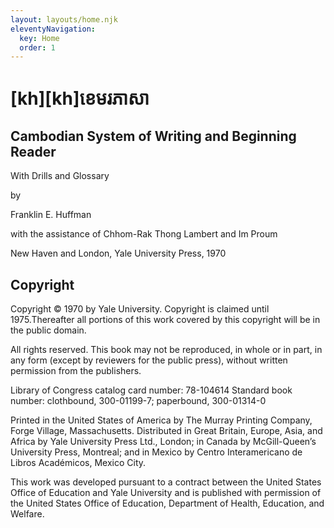 ```yaml
---
layout: layouts/home.njk
eleventyNavigation:
  key: Home
  order: 1
---
```



<h1 class="khmer">[kh][kh]ខេមរភាសា</h1>

## Cambodian System of Writing and Beginning Reader

With Drills and Glossary

by 

Franklin E. Huffman

with the assistance of
Chhom-Rak Thong Lambert and Im Proum

New Haven and London, Yale University Press, 1970

## Copyright 
Copyright © 1970 by Yale University. Copyright is claimed until 1975.Thereafter all portions of this work covered by this copyright will be in the public domain.

All rights reserved. This book may not be reproduced, in whole or in part, in any form (except by reviewers for the public press), without written permission from the publishers.

Library of Congress catalog card number: 78-104614
Standard book number: clothbound, 300-01199-7; paperbound, 300-01314-0

Printed in the United States of America by The Murray Printing Company, Forge Village, Massachusetts. Distributed in Great Britain, Europe, Asia, and Africa by Yale University Press Ltd., London; in Canada by McGill-Queen’s University Press, Montreal; and in Mexico by Centro Interamericano de Libros Académicos, Mexico City.

This work was developed pursuant to a contract between the United States Office of Education and Yale University and is published with permission of the United States Office of Education, Department of Health, Education, and Welfare.
